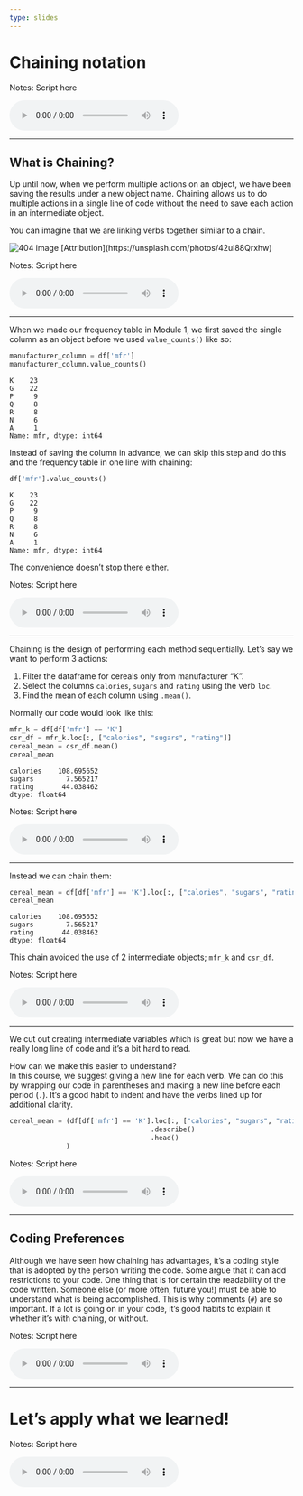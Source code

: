 ```yaml
---
type: slides
---
```


# Chaining notation

Notes: Script here

<html>

<audio controls >

<source src="/placeholder_audio.mp3" />

</audio>

</html>

---

## What is Chaining?

Up until now, when we perform multiple actions on an object, we have
been saving the results under a new object name. Chaining allows us to
do multiple actions in a single line of code without the need to save
each action in an intermediate object.

You can imagine that we are linking verbs together similar to a chain.

<img src='/module2/chainsfinal.png'  alt="404 image" />  
[Attribution](https://unsplash.com/photos/42ui88Qrxhw)

Notes: Script here

<html>

<audio controls >

<source src="/placeholder_audio.mp3" />

</audio>

</html>

---

When we made our frequency table in Module 1, we first saved the single
column as an object before we used `value_counts()` like so:

``` python
manufacturer_column = df['mfr']
manufacturer_column.value_counts()
```

```out
K    23
G    22
P     9
Q     8
R     8
N     6
A     1
Name: mfr, dtype: int64
```

Instead of saving the column in advance, we can skip this step and do
this and the frequency table in one line with chaining:

``` python
df['mfr'].value_counts()
```

```out
K    23
G    22
P     9
Q     8
R     8
N     6
A     1
Name: mfr, dtype: int64
```

The convenience doesn’t stop there either.

Notes: Script here

<html>

<audio controls >

<source src="/placeholder_audio.mp3" />

</audio>

</html>

---

Chaining is the design of performing each method sequentially. Let’s say
we want to perform 3 actions:

1.  Filter the dataframe for cereals only from manufacturer “K”.  
2.  Select the columns `calories`, `sugars` and `rating` using the verb
    `loc`.  
3.  Find the mean of each column using `.mean()`.

Normally our code would look like this:

``` python
mfr_k = df[df['mfr'] == 'K']
csr_df = mfr_k.loc[:, ["calories", "sugars", "rating"]]
cereal_mean = csr_df.mean()
cereal_mean
```

```out
calories    108.695652
sugars        7.565217
rating       44.038462
dtype: float64
```

Notes: Script here

<html>

<audio controls >

<source src="/placeholder_audio.mp3" />

</audio>

</html>

---

Instead we can chain them:

``` python
cereal_mean = df[df['mfr'] == 'K'].loc[:, ["calories", "sugars", "rating"]].mean()
cereal_mean
```

```out
calories    108.695652
sugars        7.565217
rating       44.038462
dtype: float64
```

This chain avoided the use of 2 intermediate objects; `mfr_k` and
`csr_df`.

Notes: Script here

<html>

<audio controls >

<source src="/placeholder_audio.mp3" />

</audio>

</html>

---

We cut out creating intermediate variables which is great but now we
have a really long line of code and it’s a bit hard to read.

How can we make this easier to understand?  
In this course, we suggest giving a new line for each verb. We can do
this by wrapping our code in parentheses and making a new line before
each period (`.`). It’s a good habit to indent and have the verbs lined
up for additional clarity.

``` python
cereal_mean = (df[df['mfr'] == 'K'].loc[:, ["calories", "sugars", "rating"]]
                                   .describe()
                                   .head()
              )
```

Notes: Script here

<html>

<audio controls >

<source src="/placeholder_audio.mp3" />

</audio>

</html>

---

## Coding Preferences

Although we have seen how chaining has advantages, it’s a coding style
that is adopted by the person writing the code. Some argue that it can
add restrictions to your code. One thing that is for certain the
readability of the code written. Someone else (or more often, future
you\!) must be able to understand what is being accomplished. This is
why comments (`#`) are so important. If a lot is going on in your code,
it’s good habits to explain it whether it’s with chaining, or without.

Notes: Script here

<html>

<audio controls >

<source src="/placeholder_audio.mp3" />

</audio>

</html>

---

# Let’s apply what we learned\!

Notes: Script here

<html>

<audio controls >

<source src="/placeholder_audio.mp3" />

</audio>

</html>
